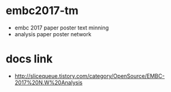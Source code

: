 # embc2017-tm

- embc 2017 paper poster text minning 
- analysis paper poster network


# docs link
- http://slicequeue.tistory.com/category/OpenSource/EMBC-2017%20N.W%20Analysis
